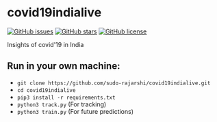 # covid19indialive 

[![GitHub issues](https://img.shields.io/github/issues/sudo-rajarshi/covid19indialive)](https://github.com/sudo-rajarshi/covid19indialive/issues)
[![GitHub stars](https://img.shields.io/github/stars/sudo-rajarshi/covid19indialive)](https://github.com/sudo-rajarshi/covid19indialive/stargazers)
[![GitHub license](https://img.shields.io/github/license/sudo-rajarshi/covid19indialive)](https://github.com/sudo-rajarshi/covid19indialive/blob/master/LICENSE)


Insights of covid'19 in India

## Run in your own machine:
* `git clone https://github.com/sudo-rajarshi/covid19indialive.git`
* `cd covid19indialive`
* `pip3 install -r requirements.txt`
* `python3 track.py` (For tracking)
* `python3 train.py` (For future predictions)
